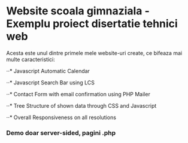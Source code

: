 # Website scoala gimnaziala - Exemplu proiect disertatie tehnici web

Acesta este unul dintre primele mele website-uri create, ce bifeaza mai multe caracteristici:

⋅⋅* Javascript Automatic Calendar 

⋅⋅* Javascript Search Bar using LCS

⋅⋅* Contact Form with email confirmation using PHP Mailer

⋅⋅* Tree Structure of shown data through CSS and Javascript

⋅⋅* Overall Responsiveness on all resolutions

### Demo doar server-sided, pagini .php

